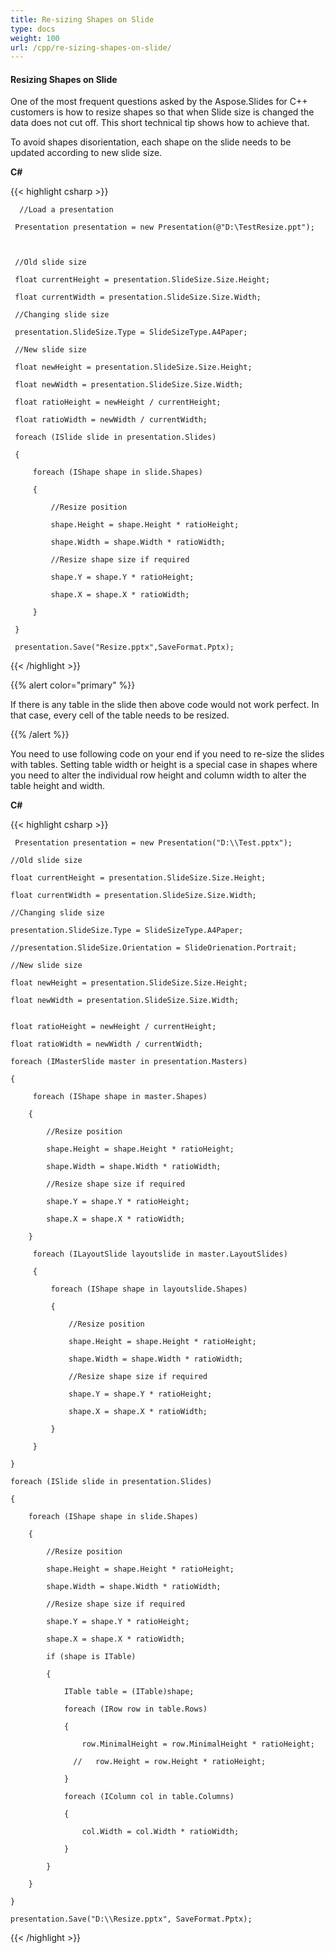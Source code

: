 ```yaml
---
title: Re-sizing Shapes on Slide
type: docs
weight: 100
url: /cpp/re-sizing-shapes-on-slide/
---
```


#### **Resizing Shapes on Slide**
One of the most frequent questions asked by the Aspose.Slides for C++ customers is how to resize shapes so that when Slide size is changed the data does not cut off. This short technical tip shows how to achieve that. 

To avoid shapes disorientation, each shape on the slide needs to be updated according to new slide size.

**C#**

{{< highlight csharp >}}

      //Load a presentation

     Presentation presentation = new Presentation(@"D:\TestResize.ppt");



     //Old slide size

     float currentHeight = presentation.SlideSize.Size.Height;

     float currentWidth = presentation.SlideSize.Size.Width;

     //Changing slide size

     presentation.SlideSize.Type = SlideSizeType.A4Paper;

     //New slide size

     float newHeight = presentation.SlideSize.Size.Height;

     float newWidth = presentation.SlideSize.Size.Width;

     float ratioHeight = newHeight / currentHeight;

     float ratioWidth = newWidth / currentWidth;

     foreach (ISlide slide in presentation.Slides)

     {

         foreach (IShape shape in slide.Shapes)

         {

             //Resize position

             shape.Height = shape.Height * ratioHeight;

             shape.Width = shape.Width * ratioWidth;

             //Resize shape size if required 

             shape.Y = shape.Y * ratioHeight;

             shape.X = shape.X * ratioWidth;

         }

     }

     presentation.Save("Resize.pptx",SaveFormat.Pptx);

{{< /highlight >}}

{{% alert color="primary" %}} 

If there is any table in the slide then above code would not work perfect. In that case, every cell of the table needs to be resized.

{{% /alert %}} 

You need to use following code on your end if you need to re-size the slides with tables. Setting table width or height is a special case in shapes where you need to alter the individual row height and column width to alter the table height and width.

**C#**

{{< highlight csharp >}}

     Presentation presentation = new Presentation("D:\\Test.pptx");

    //Old slide size

    float currentHeight = presentation.SlideSize.Size.Height;

    float currentWidth = presentation.SlideSize.Size.Width;

    //Changing slide size

    presentation.SlideSize.Type = SlideSizeType.A4Paper;

    //presentation.SlideSize.Orientation = SlideOrienation.Portrait;

    //New slide size

    float newHeight = presentation.SlideSize.Size.Height;

    float newWidth = presentation.SlideSize.Size.Width;


    float ratioHeight = newHeight / currentHeight;

    float ratioWidth = newWidth / currentWidth;

    foreach (IMasterSlide master in presentation.Masters)

    {

         foreach (IShape shape in master.Shapes)

        {

            //Resize position

            shape.Height = shape.Height * ratioHeight;

            shape.Width = shape.Width * ratioWidth;

            //Resize shape size if required 

            shape.Y = shape.Y * ratioHeight;

            shape.X = shape.X * ratioWidth;

        }

         foreach (ILayoutSlide layoutslide in master.LayoutSlides)

         {

             foreach (IShape shape in layoutslide.Shapes)

             {

                 //Resize position

                 shape.Height = shape.Height * ratioHeight;

                 shape.Width = shape.Width * ratioWidth;

                 //Resize shape size if required 

                 shape.Y = shape.Y * ratioHeight;

                 shape.X = shape.X * ratioWidth;

             }

         }

    }

    foreach (ISlide slide in presentation.Slides)

    {

        foreach (IShape shape in slide.Shapes)

        {

            //Resize position

            shape.Height = shape.Height * ratioHeight;

            shape.Width = shape.Width * ratioWidth;

            //Resize shape size if required 

            shape.Y = shape.Y * ratioHeight;

            shape.X = shape.X * ratioWidth;

            if (shape is ITable)

            {

                ITable table = (ITable)shape;

                foreach (IRow row in table.Rows)

                {

                    row.MinimalHeight = row.MinimalHeight * ratioHeight;

                  //   row.Height = row.Height * ratioHeight;

                }

                foreach (IColumn col in table.Columns)

                {

                    col.Width = col.Width * ratioWidth;

                }

            }

        }

    }

    presentation.Save("D:\\Resize.pptx", SaveFormat.Pptx);

{{< /highlight >}}
